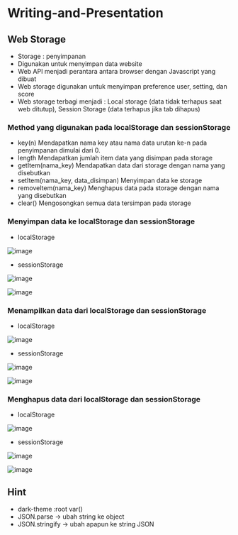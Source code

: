 # Writing-and-Presentation
## **Web Storage**
- Storage : penyimpanan
- Digunakan untuk menyimpan data website 
- Web API menjadi perantara antara browser dengan Javascript yang dibuat
- Web storage digunakan untuk menyimpan preference user, setting, dan score
- Web storage terbagi menjadi : Local storage (data tidak terhapus saat web ditutup), Session Storage (data terhapus jika tab dihapus)

### **Method yang digunakan pada localStorage dan sessionStorage**
- key(n) Mendapatkan nama key atau nama data urutan ke-n pada penyimpanan dimulai dari 0.
- length Mendapatkan jumlah item data yang disimpan pada storage
- getItem(nama_key) Mendapatkan data dari storage dengan nama yang disebutkan
- setItem(nama_key, data_disimpan) Menyimpan data ke storage
- removeItem(nama_key) Menghapus data pada storage dengan nama yang disebutkan
- clear() Mengosongkan semua data tersimpan pada storage

### **Menyimpan data ke localStorage dan sessionStorage**
- localStorage

![image](https://user-images.githubusercontent.com/85721113/194797817-019af557-8d5c-401b-b32e-6d467f4890f8.png)

- sessionStorage

![image](https://user-images.githubusercontent.com/85721113/194797856-71ebd56e-beff-49ec-a462-aff16cdb251e.png)

![image](https://user-images.githubusercontent.com/85721113/194797863-932cbcf9-f5f6-49e0-a2ba-55c07784bc0d.png)

### **Menampilkan data dari localStorage dan sessionStorage**
- localStorage

![image](https://user-images.githubusercontent.com/85721113/194799479-dcc2a676-1367-4c45-8644-a21fbbe14022.png)

- sessionStorage

![image](https://user-images.githubusercontent.com/85721113/194799492-b0db74c4-f4e3-419f-8d12-356a8d58dbea.png)

![image](https://user-images.githubusercontent.com/85721113/194799510-efd1ffee-742a-4685-b3fd-041c716eef0e.png)

### **Menghapus data dari localStorage dan sessionStorage**
- localStorage

![image](https://user-images.githubusercontent.com/85721113/194799776-da7898fd-2a5b-4242-bf54-128483321695.png)

- sessionStorage

![image](https://user-images.githubusercontent.com/85721113/194799791-a984e012-70b7-4d86-9241-e97c3b250934.png)

![image](https://user-images.githubusercontent.com/85721113/194799799-d5675203-7c32-4b1b-9d05-2719d465299e.png)

## **Hint**
- dark-theme :root var()
- JSON.parse -> ubah string ke object
- JSON.stringify -> ubah apapun ke string JSON



